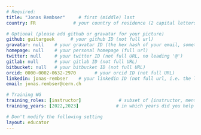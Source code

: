 ```yaml
---
# Required:
title: "Jonas Rembser"     # first (middle) last
country: FR              # your country of residence (2 capital letters, e.g. US, GB, DE)

# Optional (please add github or gravatar for your picture)
github: guitargeek      # your github ID (not full url)
gravatar: null    # your gravatar ID (the hex hash of your email, something like 123ef...123)
homepage: null    # your personal homepage (full url)
twitter: null     # your twitter ID (not full URL, no leading '@')
gitlab: null      # your gitlab ID (not full URL)
bitbucket: null   # your bitbucket ID (not full URL)
orcid: 0000-0002-0632-2970       # your orcid ID (not full URL)
linkedin: jonas-rembser    # your linkedin ID (not full url, i.e. the last bit of the url to your profile)
email: jonas.rembser@cern.ch

# Training WG
training_roles: [instructor]              # subset of [instructor, mentor, facilitator, author], can stay empty ([])
training_years: [2022,2023]              # in which years did you help out? (e.g. [2020, 2019])

# Don't modify the following setting
layout: educator
---
```


<!-- Optional: Delete this line and write something about yourself (markdown supported) -->
